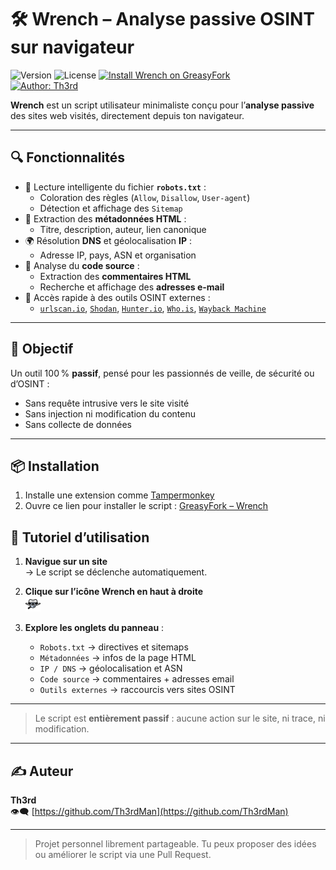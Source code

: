 # 🛠 Wrench – Analyse passive OSINT sur navigateur

![Version](https://img.shields.io/badge/Version-2.9-blue)
![License](https://img.shields.io/badge/License-GPLv3-teal)
[![Install Wrench on GreasyFork](https://img.shields.io/badge/Install-GreasyFork-red.svg)](https://greasyfork.org/fr/scripts/538478-wrench)  
[![Author: Th3rd](https://img.shields.io/badge/github-Th3rdMan-181717?logo=github)](https://github.com/Th3rdMan)

**Wrench** est un script utilisateur minimaliste conçu pour l’**analyse passive** des sites web visités, directement depuis ton navigateur.

---

## 🔍 Fonctionnalités

- 📜 Lecture intelligente du fichier **`robots.txt`** :
  - Coloration des règles (`Allow`, `Disallow`, `User-agent`)
  - Détection et affichage des `Sitemap`
- 🧠 Extraction des **métadonnées HTML** :
  - Titre, description, auteur, lien canonique
- 🌍 Résolution **DNS** et géolocalisation **IP** :
  - Adresse IP, pays, ASN et organisation
- 🧱 Analyse du **code source** :
  - Extraction des **commentaires HTML**
  - Recherche et affichage des **adresses e-mail**
- 🧰 Accès rapide à des outils OSINT externes :
  - [`urlscan.io`](https://urlscan.io), [`Shodan`](https://shodan.io), [`Hunter.io`](https://hunter.io), [`Who.is`](https://who.is), [`Wayback Machine`](https://web.archive.org)

---

## 🎯 Objectif

Un outil 100 % **passif**, pensé pour les passionnés de veille, de sécurité ou d’OSINT :

- Sans requête intrusive vers le site visité
- Sans injection ni modification du contenu
- Sans collecte de données

---

## 📦 Installation

1. Installe une extension comme [Tampermonkey](https://www.tampermonkey.net)
2. Ouvre ce lien pour installer le script : [GreasyFork – Wrench](https://greasyfork.org/fr/scripts/538478-wrench)

## 🧰 Tutoriel d’utilisation

1. **Navigue sur un site**  
   → Le script se déclenche automatiquement.

2. **Clique sur l’icône Wrench en haut à droite**  
   ![Wrench Icon](https://github.com/Th3rdMan/wrench-userscript/blob/main/wrench.png)

3. **Explore les onglets du panneau** :
   - `Robots.txt` → directives et sitemaps
   - `Métadonnées` → infos de la page HTML
   - `IP / DNS` → géolocalisation et ASN
   - `Code source` → commentaires + adresses email
   - `Outils externes` → raccourcis vers sites OSINT

---

> Le script est **entièrement passif** : aucune action sur le site, ni trace, ni modification.


---

## ✍️ Auteur

**Th3rd**  
👁️‍🗨️ [https://github.com/Th3rdMan](https://github.com/Th3rdMan)

---

> Projet personnel librement partageable. Tu peux proposer des idées ou améliorer le script via une Pull Request.
